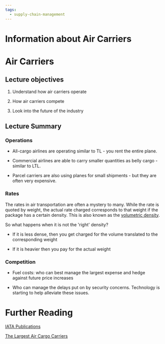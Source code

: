 ```yaml
---
tags:
  - supply-chain-management
---
```

# Information about Air Carriers

# Air Carriers

## Lecture objectives

1. Understand how air carriers operate
    
2. How air carriers compete
    
3. Look into the future of the industry
    

## Lecture Summary

### Operations

- All-cargo airlines are operating similar to TL - you rent the entire plane.
    
- Commercial airlines are able to carry smaller quantities as belly cargo - similar to LTL.
    
- Parcel carriers are also using planes for small shipments - but they are often very expensive.
    

### Rates

The rates in air transportation are often a mystery to many. While the rate is quoted by weight, the actual rate charged corresponds to that weight if the package has a certain density. This is also known as the [volumetric density](http://www.emeraldfreight.com/online-resources/freight-volumetric-calculations).

So what happens when it is not the 'right' density?

- If it is less dense, then you get charged for the volume translated to the corresponding weight
    
- If it is heavier then you pay for the actual weight
    

### Competition

- Fuel costs: who can best manage the largest expense and hedge against future price increases
    
- Who can manage the delays put on by security concerns. Technology is starting to help alleviate these issues.
    

# Further Reading

[IATA Publications](http://www.iata.org/publications/Pages/index.aspx)

[The Largest Air Cargo Carriers](http://www.aircargonews.net/news/single-view/news/worlds-50-largest-air-cargo-carriers-in-2014-fedex-leading-the-way.html)